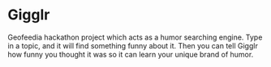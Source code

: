# Gigglr
Geofeedia hackathon project which acts as a humor searching engine. Type in a topic, and it will find something funny about it. Then you can tell Gigglr how funny you thought it was so it can learn your unique brand of humor. 
